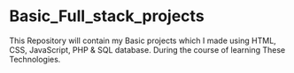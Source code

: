 # Basic_Full_stack_projects
This Repository will contain my Basic projects which I made using HTML, CSS, JavaScript, PHP &amp; SQL database. During the course of learning These Technologies.
